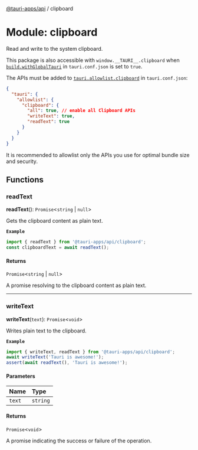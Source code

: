[@tauri-apps/api](../README.md) / clipboard

# Module: clipboard

Read and write to the system clipboard.

This package is also accessible with `window.__TAURI__.clipboard` when [`build.withGlobalTauri`](https://tauri.app/v1/api/config/#buildconfig.withglobaltauri) in `tauri.conf.json` is set to `true`.

The APIs must be added to [`tauri.allowlist.clipboard`](https://tauri.app/v1/api/config/#allowlistconfig.clipboard) in `tauri.conf.json`:
```json
{
  "tauri": {
    "allowlist": {
      "clipboard": {
        "all": true, // enable all Clipboard APIs
        "writeText": true,
        "readText": true
      }
    }
  }
}
```
It is recommended to allowlist only the APIs you use for optimal bundle size and security.

## Functions

### readText

**readText**(): `Promise`<`string` \| ``null``\>

Gets the clipboard content as plain text.

**`Example`**

```typescript
import { readText } from '@tauri-apps/api/clipboard';
const clipboardText = await readText();
```

#### Returns

`Promise`<`string` \| ``null``\>

A promise resolving to the clipboard content as plain text.

___

### writeText

**writeText**(`text`): `Promise`<`void`\>

Writes plain text to the clipboard.

**`Example`**

```typescript
import { writeText, readText } from '@tauri-apps/api/clipboard';
await writeText('Tauri is awesome!');
assert(await readText(), 'Tauri is awesome!');
```

#### Parameters

| Name | Type |
| :------ | :------ |
| `text` | `string` |

#### Returns

`Promise`<`void`\>

A promise indicating the success or failure of the operation.
